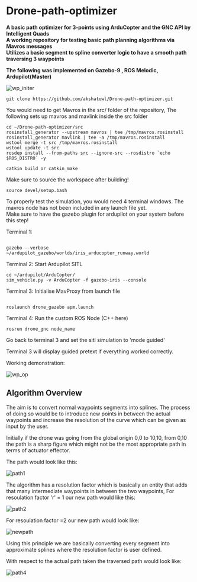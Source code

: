 # Drone-path-optimizer


**A basic path optimizer for 3-points using ArduCopter and the GNC API by Intelligent Quads**  
**A working repository for testing basic path planning algorithms via Mavros messages**  
**Utilizes a basic segment to spline converter logic to have a smooth path traversing 3 waypoints**  

**The following was implemented on Gazebo-9 , ROS Melodic, Ardupilot(Master)**


![wp_initer](https://user-images.githubusercontent.com/58850654/133084315-95d7f1f7-9760-4178-8e1d-8225866d836a.gif)
```
git clone https://github.com/akshatowl/Drone-path-optimizer.git
```

You would need to get Mavros in the src/ folder of the repository, The following sets up mavros and mavlink inside the src folder

```
cd ~/Drone-path-optimizer/src  
rosinstall_generator --upstream mavros | tee /tmp/mavros.rosinstall  
rosinstall_generator mavlink | tee -a /tmp/mavros.rosinstall  
wstool merge -t src /tmp/mavros.rosinstall  
wstool update -t src  
rosdep install --from-paths src --ignore-src --rosdistro `echo $ROS_DISTRO` -y  

catkin build or catkin_make  
```


Make sure to source the workspace after building!  

```  
source devel/setup.bash  
```


To properly test the simulation, you would need 4 terminal windows. The mavros node has not been included in any launch file yet.    
Make sure to have the gazebo plugin for ardupilot on your system before this step!    

Terminal 1:   

```

gazebo --verbose ~/ardupilot_gazebo/worlds/iris_arducopter_runway.world  
```

Terminal 2: Start Ardupilot SITL  

```
cd ~/ardupilot/ArduCopter/
sim_vehicle.py -v ArduCopter -f gazebo-iris --console  
```  

Terminal 3: Initialise MavProxy from launch file  

```  

roslaunch drone_gazebo apm.launch  
```  

Terminal 4: Run the custom ROS Node (C++ here)  

```  
rosrun drone_gnc node_name  
```  

Go back to terminal 3 and set the sitl simulation to 'mode guided' 

Terminal 3 will display guided pretext if everything worked correctly.



Working demonstration:  



![wp_op](https://user-images.githubusercontent.com/58850654/133066547-b6e6cad2-b5d3-4d45-8490-7d623af8ac8f.gif)


## Algorithm Overview

 The aim is to convert normal waypoints segments into splines. The process of doing so would be to introduce new points in between the actual waypoints and increase the resolution of the curve which can be given as input by the user.
 
 
Initially if the drone was going from the global origin 0,0 to 10,10, from 0,10 the path is a sharp figure which might not be the most appropriate path in terms of actuator effector.


The path would look like this:

![path1](https://user-images.githubusercontent.com/58850654/134451058-06b138db-d5cd-4a57-b1bb-0778b9a67095.png)


The algorithm has a resolution factor which is basically an entity that adds that many intermediate waypoints in between the two waypoints,
For resoulation factor 'r' = 1 our new path would like this: 

![path2](https://user-images.githubusercontent.com/58850654/134451162-1ef315d1-55a6-4b4b-84be-78f8003a9c31.png)

For resoulation factor =2 our new path would look like: 


![newpath](https://user-images.githubusercontent.com/58850654/134451353-ed4ae25b-4ab8-4a8e-b477-4b6abef172cc.png)


Using this principle we are basically converting every segment into approximate splines where the resolution factor is user defined.

With respect to the actual path taken the traversed path would look like: 

![path4](https://user-images.githubusercontent.com/58850654/134451267-d5c538a5-6980-46d3-8d2f-4ed410a3e3c6.png)













